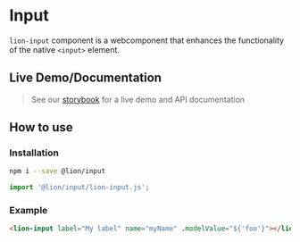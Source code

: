 # Input

`lion-input` component is a webcomponent that enhances the functionality of the native `<input>` element.

## Live Demo/Documentation

> See our [storybook](http://lion-web-components.netlify.com/?path=/docs/forms-input--default-story) for a live demo and API documentation

## How to use

### Installation

```sh
npm i --save @lion/input
```

```js
import '@lion/input/lion-input.js';
```

### Example

```html
<lion-input label="My label" name="myName" .modelValue="${'foo'}"></lion-input>
```

